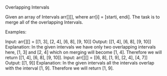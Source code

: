 Overlapping Intervals


Given an array of Intervals arr[][], where arr[i] = [starti, endi]. The task is to merge all of the overlapping Intervals.

Examples:

Input: arr[][] = [[1, 3], [2, 4], [6, 8], [9, 10]]
Output: [[1, 4], [6, 8], [9, 10]]
Explanation: In the given intervals we have only two overlapping intervals here, [1, 3] and [2, 4] which on merging will become [1, 4]. Therefore we will return [[1, 4], [6, 8], [9, 10]].
Input: arr[][] = [[6, 8], [1, 9], [2, 4], [4, 7]]
Output: [[1, 9]]
Explanation: In the given intervals all the intervals overlap with the interval [1, 9]. Therefore we will return [1, 9].
